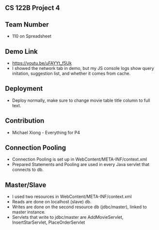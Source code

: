 ## CS 122B Project 4

## Team Number
- 110 on Spreadsheet

## Demo Link
- https://youtu.be/uFAYYt_f5Uk
- I showed the network tab in demo, but my JS console logs show query initation, suggestion list, and whether it comes from cache.

## Deployment
- Deploy normally, make sure to change movie table title column to full text.

## Contribution
- Michael Xiong - Everything for P4

## Connection Pooling
- Connection Pooling is set up in WebContent/META-INF/context.xml
- Prepared Statements and Pooling are used in every Java servlet that connects to db.

## Master/Slave
- I used two resources in WebContent/META-INF/context.xml
- Reads are done on localhost (slave) db.
- Writes are done on the second resource db (jdbc/master), linked to master instance.
- Servlets that write to jdbc/master are AddMovieServlet, InsertStarServlet, PlaceOrderServlet
